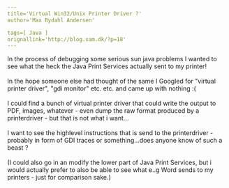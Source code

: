 ```yaml
---
title='Virtual Win32/Unix Printer Driver ?'
author='Max Rydahl Andersen'

tags=[ Java ]
orignallink='http://blog.xam.dk/?p=18'
---
```

<div><p>In the process of debugging some serious sun java problems I wanted to see what the heck the Java Print Services actually sent to my printer! <br><br>
In the hope someone else had thought of the same I Googled for "virtual printer driver", "gdi monitor" etc. etc. and came up with nothing :(<br><br>
I could find a bunch of virtual printer driver that could write the output to PDF, images, whatever - even dump the raw format produced by a printerdriver - but that is not what i want...<br><br>
I want to see the highlevel instructions that is send to the printerdriver - probably in form of GDI traces or something...does anyone know of such a beast ?  <br><br>
(I could also go in an modify the lower part of Java Print Services, but i would actually prefer to also be able to see what e..g Word sends to my printers - just for comparison sake.)</p></div>

